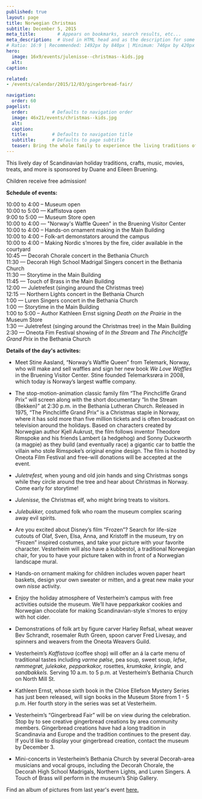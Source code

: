 ```yaml
---
published: true
layout: page
title: Norwegian Christmas
subtitle: December 5, 2015
meta_title:        # Appears on bookmarks, search results, etc...
meta_description:  # Used in HTML head and as the description for some search engines
# Ratio: 16:9 | Recommended: 1492px by 840px | Minimum: 746px by 420px
hero:
  image: 16x9/events/julenisse--christmas--kids.jpg
  alt: 
caption: 

related:
- /events/calendar/2015/12/03/gingerbread-fair/

navigation:
  order: 60
pagelist:
  order:         # Defaults to navigation order
  image: 46x21/events/christmas--kids.jpg
  alt: 
  caption:
  title:         # Defaults to navigation title
  subtitle:      # Defaults to page subtitle
  teaser: Bring the whole family to experience the living traditions of a Norwegian Christmas. This clebration brings the museum to life with a Christmas tree party, visits from the _Julenisse,_ hands-on crafts, Scandinavian food, live music, folk-art demonstrations, decorations, and many holiday traditions, both old and new.
---
```

This lively day of Scandinavian holiday traditions, crafts, music, movies, treats, and more is sponsored by Duane and Eileen Bruening.

Children receive free admission!

**Schedule of events:**

10:00 to 4:00 – Museum open <br />
10:00 to 5:00 — Kaffistova open <br />
9:00 to 5:00 — Museum Store open <br />
10:00 to 4:00 — "Norway's Waffle Queen" in the Bruening Visitor Center <br />
10:00 to 4:00 – Hands-on ornament making in the Main Building <br />
10:00 to 4:00 – Folk-art demonstators around the campus <br />
10:00 to 4:00 –	Making Nordic s’mores by the fire, cider available in the courtyard <br />
10:45 — Decorah Chorale concert in the Bethania Church <br />
11:30 — Decorah High School Madrigal Singers concert in the Bethania Church <br />
11:30 — Storytime in the Main Building <br />
11:45 — Touch of Brass in the Main Building <br />
12:00 — Juletrefest (singing around the Christmas tree) <br />
12:15 — Northern Lights concert in the Bethania Church <br />
1:00 — Luren Singers concert in the Bethania Church <br />
1:00 — Storytime in the Main Building <br />
1:00 to 5:00 – Author Kathleen Ernst signing _Death on the Prairie_ in the Museum Store <br />
1:30 — Juletrefest (singing around the Christmas tree) in the Main Building <br />
2:30 — Oneota Fim Festival showing of _In the Stream_ and _The Pinchcliffe Grand Prix_ in the Bethania Church

**Details of the day's activites:**

* Meet Stine Aasland, “Norway’s Waffle Queen” from Telemark, Norway, who will make and sell waffles and sign her new book _We Love Waffles_ in the Bruening Visitor Center. Stine founded Telemarksrøra in 2008, which today is Norway’s largest waffle company.  

* The stop-motion-animation classic family film “The Pinchcliffe Grand Prix” will screen along with the short documentary “In the Stream (Bekken)” at 2:30 p.m. in the Bethania Lutheran Church. Released in 1975, “The Pinchcliffe Grand Prix” is a Christmas staple in Norway, where it has sold more than five million tickets and is often broadcast on television around the holidays. Based on characters created by Norwegian author Kjell Aukrust, the film follows inventor Theodore Rimspoke and his friends Lambert (a hedgehog) and Sonny Duckworth (a magpie) as they build (and eventually race) a gigantic car to battle the villain who stole Rimspoke’s original engine design. The film is hosted by Oneota Film Festival and free-will donations will be accepted at the event.

* _Juletrefest,_ when young and old join hands and sing Christmas songs while they circle around the tree and hear about Christmas in Norway. Come early for storytime!

* _Julenisse,_ the Christmas elf, who might bring treats to visitors.

* _Julebukker,_ costumed folk who roam the museum complex scaring away evil spirits. 

* Are you excited about Disney’s film “Frozen”? Search for life-size cutouts of Olaf, Sven, Elsa, Anna, and Kristoff in the museum, try on “Frozen” inspired costumes, and take your picture with your favorite character. Vesterheim will also have a kubbestol, a traditional Norwegian chair, for you to have your picture taken with in front of a Norwegian landscape mural.

* Hands-on ornament making for children includes woven paper heart baskets, design your own sweater or mitten, and a great new make your own _nisse_ activity.

* Enjoy the holiday atmosphere of Vesterheim’s campus with free activities outside the museum. We’ll have pepparkakor cookies and Norwegian chocolate for making Scandinavian-style s’mores to enjoy with hot cider. 

* Demonstrations of folk art by figure carver Harley Refsal, wheat weaver Bev Schrandt, rosemaler Ruth Green, spoon carver Fred Livesay, and spinners and weavers from the Oneota Weavers Guild.

* Vesterheim’s _Kaffistova_ (coffee shop) will offer an á la carte menu of traditional tastes including _varme pølse,_ pea soup, sweet soup, _lefse_, _rømmegrøt,_ _julekake,_ _pepparkakor,_ rosettes, _krumkake,_ _kringle,_ and _sandbakkels._ Serving 10 a.m. to 5 p.m. at Vesterheim’s Bethania Church on North Mill St.

* Kathleen Ernst, whose sixth book in the Chloe Ellefson Mystery Series has just been released, will sign books in the Museum Store from 1 - 5 p.m. Her fourth story in the series was set at Vesterheim.

* Vesterheim’s “Gingerbread Fair” will be on view during the celebration. Stop by to see creative gingerbread creations by area community members. Gingerbread creations have had a long tradition in Scandinavia and Europe and the tradition continues to the present day. If you’d like to display your gingerbread creation, contact the museum by December 3.

* Mini-concerts in Vesterheim’s Bethania Church by several Decorah-area musicians and vocal groups, including the Decorah Chorale, the Decorah High School Madrigals, Northern Lights, and Luren Singers. A Touch of Brass will perform in the museum’s Ship Gallery.

Find an album of pictures from last year's event [here.](https://www.facebook.com/media/set/?set=a.10152485088254109.1073741873.18263584108&type=3)